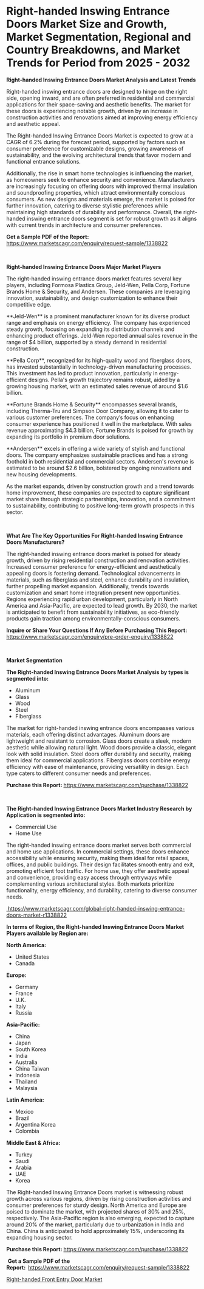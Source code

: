 <p><h1>Right-handed Inswing Entrance Doors Market Size and Growth, Market Segmentation, Regional and Country Breakdowns, and Market Trends for Period from 2025 -  2032</h1></p><p><strong>Right-handed Inswing Entrance Doors Market Analysis and Latest Trends</strong></p>
<p><p>Right-handed inswing entrance doors are designed to hinge on the right side, opening inward, and are often preferred in residential and commercial applications for their space-saving and aesthetic benefits. The market for these doors is experiencing notable growth, driven by an increase in construction activities and renovations aimed at improving energy efficiency and aesthetic appeal. </p><p>The Right-handed Inswing Entrance Doors Market is expected to grow at a CAGR of 6.2% during the forecast period, supported by factors such as consumer preference for customizable designs, growing awareness of sustainability, and the evolving architectural trends that favor modern and functional entrance solutions. </p><p>Additionally, the rise in smart home technologies is influencing the market, as homeowners seek to enhance security and convenience. Manufacturers are increasingly focusing on offering doors with improved thermal insulation and soundproofing properties, which attract environmentally conscious consumers. As new designs and materials emerge, the market is poised for further innovation, catering to diverse stylistic preferences while maintaining high standards of durability and performance. Overall, the right-handed inswing entrance doors segment is set for robust growth as it aligns with current trends in architecture and consumer preferences.</p></p>
<p><strong>Get a Sample PDF of the Report:&nbsp;</strong> <a href="https://www.marketscagr.com/enquiry/request-sample/1338822?utm_campaign=2097&utm_medium=2&utm_source=Github&utm_content=ia&utm_term=27032025&utm_id=right-handed-inswing-entrance-doors">https://www.marketscagr.com/enquiry/request-sample/1338822</a></p>
<p>&nbsp;</p>
<p><strong>Right-handed Inswing Entrance Doors Major Market Players</strong></p>
<p><p>The right-handed inswing entrance doors market features several key players, including Formosa Plastics Group, Jeld-Wen, Pella Corp, Fortune Brands Home & Security, and Andersen. These companies are leveraging innovation, sustainability, and design customization to enhance their competitive edge.</p><p>**Jeld-Wen** is a prominent manufacturer known for its diverse product range and emphasis on energy efficiency. The company has experienced steady growth, focusing on expanding its distribution channels and enhancing product offerings. Jeld-Wen reported annual sales revenue in the range of $4 billion, supported by a steady demand in residential construction.</p><p>**Pella Corp**, recognized for its high-quality wood and fiberglass doors, has invested substantially in technology-driven manufacturing processes. This investment has led to product innovation, particularly in energy-efficient designs. Pella's growth trajectory remains robust, aided by a growing housing market, with an estimated sales revenue of around $1.6 billion.</p><p>**Fortune Brands Home & Security** encompasses several brands, including Therma-Tru and Simpson Door Company, allowing it to cater to various customer preferences. The company’s focus on enhancing consumer experience has positioned it well in the marketplace. With sales revenue approximating $4.3 billion, Fortune Brands is poised for growth by expanding its portfolio in premium door solutions.</p><p>**Andersen** excels in offering a wide variety of stylish and functional doors. The company emphasizes sustainable practices and has a strong foothold in both residential and commercial sectors. Andersen's revenue is estimated to be around $2.6 billion, bolstered by ongoing renovations and new housing developments.</p><p>As the market expands, driven by construction growth and a trend towards home improvement, these companies are expected to capture significant market share through strategic partnerships, innovation, and a commitment to sustainability, contributing to positive long-term growth prospects in this sector.</p></p>
<p>&nbsp;</p>
<p><strong>What Are The Key Opportunities For Right-handed Inswing Entrance Doors Manufacturers?</strong></p>
<p><p>The right-handed inswing entrance doors market is poised for steady growth, driven by rising residential construction and renovation activities. Increased consumer preference for energy-efficient and aesthetically appealing doors is fostering demand. Technological advancements in materials, such as fiberglass and steel, enhance durability and insulation, further propelling market expansion. Additionally, trends towards customization and smart home integration present new opportunities. Regions experiencing rapid urban development, particularly in North America and Asia-Pacific, are expected to lead growth. By 2030, the market is anticipated to benefit from sustainability initiatives, as eco-friendly products gain traction among environmentally-conscious consumers.</p></p>
<p><strong>Inquire or Share Your Questions If Any Before Purchasing This Report:</strong> <a href="https://www.marketscagr.com/enquiry/pre-order-enquiry/1338822?utm_campaign=2097&utm_medium=2&utm_source=Github&utm_content=ia&utm_term=27032025&utm_id=right-handed-inswing-entrance-doors">https://www.marketscagr.com/enquiry/pre-order-enquiry/1338822</a></p>
<p>&nbsp;</p>
<p><strong>Market Segmentation</strong></p>
<p><strong>The Right-handed Inswing Entrance Doors Market Analysis by types is segmented into:</strong></p>
<p><ul><li>Aluminum</li><li>Glass</li><li>Wood</li><li>Steel</li><li>Fiberglass</li></ul></p>
<p><p>The market for right-handed inswing entrance doors encompasses various materials, each offering distinct advantages. Aluminum doors are lightweight and resistant to corrosion. Glass doors create a sleek, modern aesthetic while allowing natural light. Wood doors provide a classic, elegant look with solid insulation. Steel doors offer durability and security, making them ideal for commercial applications. Fiberglass doors combine energy efficiency with ease of maintenance, providing versatility in design. Each type caters to different consumer needs and preferences.</p></p>
<p><strong>Purchase this Report:&nbsp;</strong><a href="https://www.marketscagr.com/purchase/1338822?utm_campaign=2097&utm_medium=2&utm_source=Github&utm_content=ia&utm_term=27032025&utm_id=right-handed-inswing-entrance-doors">https://www.marketscagr.com/purchase/1338822</a></p>
<p>&nbsp;</p>
<p><strong>The Right-handed Inswing Entrance Doors Market Industry Research by Application is segmented into:</strong></p>
<p><ul><li>Commercial Use</li><li>Home Use</li></ul></p>
<p><p>The right-handed inswing entrance doors market serves both commercial and home use applications. In commercial settings, these doors enhance accessibility while ensuring security, making them ideal for retail spaces, offices, and public buildings. Their design facilitates smooth entry and exit, promoting efficient foot traffic. For home use, they offer aesthetic appeal and convenience, providing easy access through entryways while complementing various architectural styles. Both markets prioritize functionality, energy efficiency, and durability, catering to diverse consumer needs.</p></p>
<p><a href="https://www.marketscagr.com/global-right-handed-inswing-entrance-doors-market-r1338822?utm_campaign=2097&utm_medium=2&utm_source=Github&utm_content=ia&utm_term=27032025&utm_id=right-handed-inswing-entrance-doors">&nbsp;https://www.marketscagr.com/global-right-handed-inswing-entrance-doors-market-r1338822</a></p>
<p><strong>In terms of Region, the Right-handed Inswing Entrance Doors Market Players available by Region are:</strong></p>
<p>
    <p> <strong> North America: </strong>
        <ul>
            <li>United States</li>
            <li>Canada</li>
        </ul>
        </p> 
    <p> <strong> Europe: </strong>
        <ul>
            <li>Germany</li>
            <li>France</li>
            <li>U.K.</li>
            <li>Italy</li>
            <li>Russia</li>
        </ul>
        </p> 
    <p> <strong> Asia-Pacific: </strong>
        <ul>
            <li>China</li>
            <li>Japan</li>
            <li>South Korea</li>
            <li>India</li>
            <li>Australia</li>
            <li>China Taiwan</li>
            <li>Indonesia</li>
            <li>Thailand</li>
            <li>Malaysia</li>
        </ul>
        </p> 
    <p> <strong> Latin America: </strong>
        <ul>
            <li>Mexico</li>
            <li>Brazil</li>
            <li>Argentina Korea</li>
            <li>Colombia</li>
        </ul>
        </p> 
    <p> <strong> Middle East & Africa: </strong>
        <ul>
            <li>Turkey</li>
            <li>Saudi</li>
            <li>Arabia</li>
            <li>UAE</li>
            <li>Korea</li>
        </ul>
    </p>
    </p>
<p><p>The Right-handed Inswing Entrance Doors market is witnessing robust growth across various regions, driven by rising construction activities and consumer preferences for sturdy design. North America and Europe are poised to dominate the market, with projected shares of 30% and 25%, respectively. The Asia-Pacific region is also emerging, expected to capture around 20% of the market, particularly due to urbanization in India and China. China is anticipated to hold approximately 15%, underscoring its expanding housing sector.</p></p>
<p><strong>Purchase this Report: </strong><a href="https://www.marketscagr.com/purchase/1338822?utm_campaign=2097&utm_medium=2&utm_source=Github&utm_content=ia&utm_term=27032025&utm_id=right-handed-inswing-entrance-doors">https://www.marketscagr.com/purchase/1338822</a></p>
<p>&nbsp;<strong>Get a Sample PDF of the Report:&nbsp;&nbsp;</strong><a href="https://www.marketscagr.com/enquiry/request-sample/1338822?utm_campaign=2097&utm_medium=2&utm_source=Github&utm_content=ia&utm_term=27032025&utm_id=right-handed-inswing-entrance-doors">https://www.marketscagr.com/enquiry/request-sample/1338822</a></p>
<p><strong></strong></p>
<p><p><a href="https://github.com/FlorianWolf90/Market-Research-Report-List-2/blob/main/right-handed-front-entry-door-market.md?utm_campaign=2097&utm_medium=2&utm_source=Github&utm_content=ia&utm_term=27032025&utm_id=right-handed-inswing-entrance-doors">Right-handed Front Entry Door Market</a></p></p>